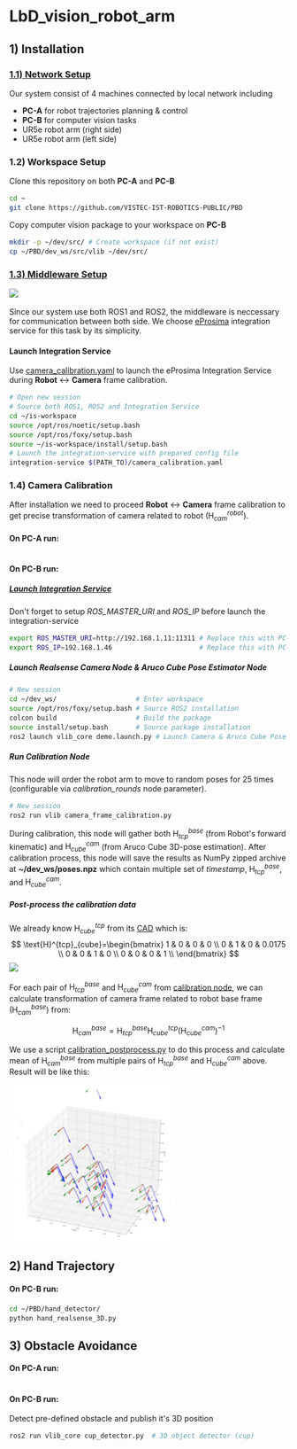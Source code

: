 # LbD_vision_robot_arm
## 1) Installation
### [1.1) Network Setup](docs/network_setup.md)
Our system consist of 4 machines connected by local network including
- **PC-A** for robot trajectories planning & control
- **PC-B** for computer vision tasks
- UR5e robot arm (right side)
- UR5e robot arm (left side)

### 1.2) Workspace Setup
Clone this repository on both **PC-A** and **PC-B**
```sh
cd ~
git clone https://github.com/VISTEC-IST-ROBOTICS-PUBLIC/PBD
```
Copy computer vision package to your workspace on **PC-B**
```sh
mkdir -p ~/dev/src/ # Create workspace (if not exist)
cp ~/PBD/dev_ws/src/vlib ~/dev/src/
```
### [1.3) Middleware Setup](docs/middleware_setup.md)
<img src="https://www.eprosima.com/images/logos/eprosima/logo.png" width="300" />

Since our system use both ROS1 and ROS2, the middleware is neccessary for communication between both side. We choose [eProsima](https://www.eprosima.com/) integration service for this task by its simplicity.

#### Launch Integration Service
Use [camera_calibration.yaml](middleware/ros2_ws/src/vlib_msgs/is/UR5e_demo/camera_calibration.yaml) to launch the eProsima Integration Service during **Robot** &harr; **Camera** frame calibration.
```sh
# Open new session
# Source both ROS1, ROS2 and Integration Service
cd ~/is-workspace
source /opt/ros/noetic/setup.bash
source /opt/ros/foxy/setup.bash
source ~/is-workspace/install/setup.bash
# Launch the integration-service with prepared config file
integration-service $(PATH_TO)/camera_calibration.yaml
```

### 1.4) Camera Calibration
After installation we need to proceed **Robot** &harr; **Camera** frame calibration to get precise transformation of camera related to robot ($\text{H}^{robot}_{cam}$).

#### On **PC-A** run:
```sh

```
#### On **PC-B** run:
##### [Launch Integration Service](#launch-integration-service)
Don't forget to setup *ROS_MASTER_URI* and *ROS_IP* before launch the integration-service
```sh
export ROS_MASTER_URI=http://192.168.1.11:11311 # Replace this with PC-A IP Address
export ROS_IP=192.168.1.46                      # Replace this with PC-B IP Address
```

##### Launch Realsense Camera Node & Aruco Cube Pose Estimator Node
```sh
# New session
cd ~/dev_ws/                    # Enter workspace
source /opt/ros/foxy/setup.bash # Source ROS2 installation
colcon build                    # Build the package
source install/setup.bash       # Source package installation
ros2 launch vlib_core demo.launch.py # Launch Camera & Aruco Cube Pose Estimator Node
```
##### Run Calibration Node
This node will order the robot arm to move to random poses for 25 times (configurable via *calibration_rounds* node parameter).
```sh
# New session
ros2 run vlib camera_frame_calibration.py
```
During calibration, this node will gather both $\text{H}^{base}_{tcp}$ (from Robot's forward kinematic) and $\text{H}^{cam}_{cube}$ (from Aruco Cube 3D-pose estimation). After calibration process, this node will save the results as NumPy zipped archive at **~/dev_ws/poses.npz** which contain multiple set of *timestamp*, $\text{H}^{base}_{tcp}$, and $\text{H}^{cam}_{cube}$.


##### Post-process the calibration data
We already know $\text{H}^{tcp}_{cube}$ from its [CAD](dev_ws/src/vlib/vlib_description/meshes/Calibration_CUBE_UR_50mm%20v3.stl) which is:
$$
\text{H}^{tcp}_{cube}=\begin{bmatrix}
1 & 0 & 0 & 0 \\
0 & 1 & 0 & 0.0175 \\
0 & 0 & 1 & 0 \\
0 & 0 & 0 & 1 \\
\end{bmatrix}
$$
<img src="docs/images/Aruco_calibration_cube.gif" width="300" />

For each pair of $\text{H}^{base}_{tcp}$ and $\text{H}^{cam}_{cube}$ from [calibration node](#run-calibration-node), we can calculate transformation of camera frame related to robot base frame ($\text{H}^{base}_{cam}$) from:

$$
\text{H}^{base}_{cam}=\text{H}^{base}_{tcp} \text{H}^{tcp}_{cube} (\text{H}^{cam}_{cube})^{-1}
$$

We use a script [calibration_postprocess.py](dev_ws/src/vlib/vlib_core/scripts/calibration_postprocess.py) to do this process and calculate mean of $\text{H}^{base}_{cam}$ from multiple pairs of $\text{H}^{base}_{tcp}$ and $\text{H}^{cam}_{cube}$ above. Result will be like this:

<img src="docs/images/calibration_result.png" width="300" />

## 2) Hand Trajectory
#### On **PC-B** run:
```sh
cd ~/PBD/hand_detector/
python hand_realsense_3D.py
```

## 3) Obstacle Avoidance
#### On **PC-A** run:
```sh

```
#### On **PC-B** run:
Detect pre-defined obstacle and publish it's 3D position
```sh
ros2 run vlib_core cup_detector.py  # 3D object detector (cup)
```